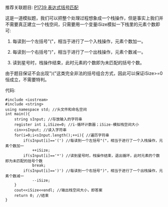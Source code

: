 推荐关联题目: [P1739 表达式括号匹配](https://www.luogu.org/problemnew/show/P1739)

这是一道模拟题，我们可以把整个处理过程想象成一个栈操作，但是事实上我们并不需要真正建立一个栈空间，只需要用一个变量iSize模拟一下栈里的元素个数即可:

1. 每读到一个左括号"("，相当于进行了一个入栈操作，元素个数加一。

2. 每读到一个右括号")"，相当于进行了一个出栈操作，元素个数减一。

3. 读到星号时，栈操作结束，此时元素的个数即为未匹配的括号个数。

由于题目保证不会出现")("这类完全非法的括号组合方式，因此可以保证iSize>=0恒成立，不需要特判。

代码:
```
#include <iostream>
#include <string>
using namespace std; //头文件和命名空间
int main(){
    string sInput; //存放输入的字符串
    register int i,iSize=0; //i-循环计数器；iSize-模拟栈空间大小
    cin>>sInput; //读入字符串
    for(i=0;i<sInput.length();++i){ //遍历字符串
        if(sInput[i]=='(') //每读到一个左括号"("，相当于进行了一个入栈操作，元素个数加一
            ++iSize;
        if(sInput[i]=='*') //读到星号时，栈操作结束，退出循环，此时元素的个数即为未匹配的括号个数
            break;
        if(sInput[i]==')') //每读到一个右括号")"，相当于进行了一个出栈操作，元素个数减一
            --iSize;
    }
    cout<<iSize<<endl; //输出栈空间大小，即答案
    return 0; //结束
}
```
